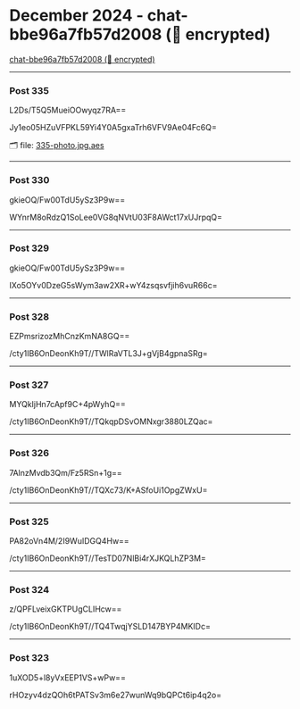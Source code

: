 # December 2024 - chat-bbe96a7fb57d2008 (🔐 encrypted)

[chat-bbe96a7fb57d2008 (🔐 encrypted)](../../)



---

### Post 335




L2Ds/T5Q5MueiOOwyqz7RA==


Jy1eo05HZuVFPKL59Yi4Y0A5gxaTrh6VFV9Ae04Fc6Q=


🗂 file: [335-photo.jpg.aes](335-photo.jpg.aes) 






---

### Post 330




gkieOQ/Fw00TdU5ySz3P9w==


WYnrM8oRdzQ1SoLee0VG8qNVtU03F8AWct17xUJrpqQ=







---

### Post 329




gkieOQ/Fw00TdU5ySz3P9w==


IXo5OYv0DzeG5sWym3aw2XR+wY4zsqsvfjih6vuR66c=







---

### Post 328




EZPmsrizozMhCnzKmNA8GQ==


/cty1IB6OnDeonKh9T//TWlRaVTL3J+gVjB4gpnaSRg=







---

### Post 327




MYQkIjHn7cApf9C+4pWyhQ==


/cty1IB6OnDeonKh9T//TQkqpDSvOMNxgr3880LZQac=







---

### Post 326




7AlnzMvdb3Qm/Fz5RSn+1g==


/cty1IB6OnDeonKh9T//TQXc73/K+ASfoUi1OpgZWxU=







---

### Post 325




PA82oVn4M/2I9WuIDGQ4Hw==


/cty1IB6OnDeonKh9T//TesTD07NlBi4rXJKQLhZP3M=







---

### Post 324




z/QPFLveixGKTPUgCLIHcw==


/cty1IB6OnDeonKh9T//TQ4TwqjYSLD147BYP4MKIDc=







---

### Post 323




1uXOD5+l8yVxEEP1VS+wPw==


rHOzyv4dzQOh6tPATSv3m6e27wunWq9bQPCt6ip4q2o=





